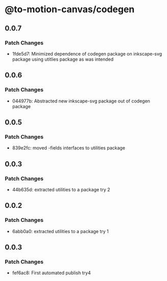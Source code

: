 # @to-motion-canvas/codegen

## 0.0.7

### Patch Changes

- 1fde5d7: Minimized dependence of codegen package on inkscape-svg package using utitlies package as was intended

## 0.0.6

### Patch Changes

- 044977b: Abstracted new inkscape-svg package out of codegen package

## 0.0.5

### Patch Changes

- 839e2fc: moved -fields interfaces to utilities package

## 0.0.3

### Patch Changes

- 44b635d: extracted utilities to a package try 2

## 0.0.2

### Patch Changes

- 6abb0a0: extracted utilities to a package try 1

## 0.0.3

### Patch Changes

- fef6ac8: First automated publish try4
